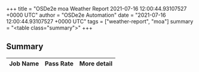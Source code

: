 +++
title = "OSDe2e moa Weather Report 2021-07-16 12:00:44.93107527 +0000 UTC"
author = "OSDe2e Automation"
date = "2021-07-16 12:00:44.93107527 +0000 UTC"
tags = ["weather-report", "moa"]
summary = "<table class=\"summary\"></table>"
+++
## Summary

| Job Name | Pass Rate | More detail |
|----------|-----------|-------------|




